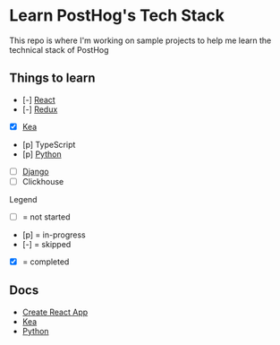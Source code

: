 # Learn PostHog's Tech Stack

This repo is where I'm working on sample projects to help me learn the technical stack of PostHog

## Things to learn


- [-] [React](https://reactjs.org/docs/hello-world.html)
- [-] [Redux](https://redux.js.org/introduction/core-concepts)
- [x] [Kea](https://kea.js.org/docs/introduction/what-is-kea)
- [p] TypeScript
- [p] [Python](https://learnxinyminutes.com/docs/python/)
- [ ] [Django](https://www.feldroy.com/products/two-scoops-of-django-3-x)
- [ ] Clickhouse

Legend

- [ ] = not started
- [p] = in-progress
- [-] = skipped
- [x] = completed

## Docs

- [Create React App](docs/create_react_app.md)
- [Kea](docs/kea.md)
- [Python](docs/python.md)